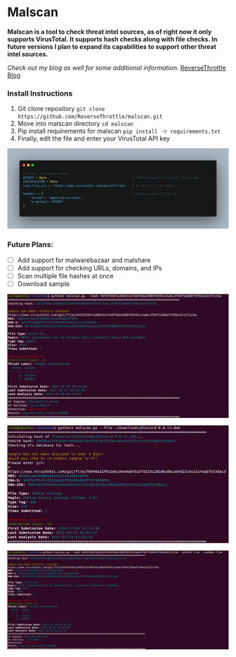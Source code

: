 # Malscan
**Malscan is a tool to check threat intel sources, as of right now it only supports VirusTotal. It supports hash checks along with file checks. In future versions I plan to expand its capabilities to support other threat intel sources.**

*Check out my blog as well for some additional information.*
[ReverseThrottle Blog](https://zhopp533.gitbook.io/blog/projects/coming-soon)

### Install Instructions
1. Git clone repository
`git clone https://github.com/ReverseThrottle/malscan.git`
2. Move into malscan directory
`cd malscan`
3. Pip install requirements for malscan
`pip install -r requirements.txt`
4. Finally, edit the file and enter your VirusTotal API key

![My Image](images/vt_api.png)

### Future Plans:
- [ ] Add support for malwarebazaar and malshare
- [ ] Add support for checking URLs, domains, and IPs
- [ ] Scan multiple file hashes at once
- [ ] Download sample

![My Image](images/malscan_hash.png)

![My Image](images/malscan_file.png)

![My Image](images/malscan_flags.png)

